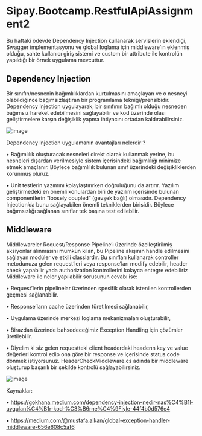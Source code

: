 # Sipay.Bootcamp.RestfulApiAssignment2

Bu haftaki ödevde Dependency Injection kullanarak servislerin eklendiği, Swagger implementasyonu ve global loglama için middleware'ın eklenmiş olduğu, sahte kullanıcı giriş sistemi ve custom bir attribute ile kontrolün yapıldığı bir örnek uygulama mevcuttur.

## Dependency Injection 
Bir sınıfın/nesnenin bağımlılıklardan kurtulmasını amaçlayan ve o nesneyi olabildiğince bağımsızlaştıran bir programlama tekniği/prensibidir. Dependency Injection uygulayarak; bir sınıfının bağımlı olduğu nesneden bağımsız hareket edebilmesini sağlayabilir ve kod üzerinde olası geliştirmelere karşın değişiklik yapma ihtiyacını ortadan kaldırabilirsiniz.

![image](https://github.com/fundayldrmkaraman/Sipay.Bootcamp.RestfulApiAssignment2/assets/108402804/27015508-db3e-4892-b7fa-a0c8e134dfd5)

Dependency Injection uygulamanın avantajları nelerdir ?

•	Bağımlılık oluşturacak nesneleri direkt olarak kullanmak yerine, bu nesneleri dışardan verilmesiyle sistem içerisindeki bağımlılığı minimize etmek amaçlanır. Böylece bağımlılık bulunan sınıf üzerindeki değişikliklerden korunmuş oluruz.

•	Unit testlerin yazımını kolaylaştırırken doğruluğunu da artırır. Yazılım geliştirmedeki en önemli konulardan biri de yazılım içerisinde bulunan componentlerin “loosely coupled” (gevşek bağlı) olmasıdır. Dependency Injection’da bunu sağlayabilen önemli tekniklerden birisidir. Böylece bağımsızlığı sağlanan sınıflar tek başına test edilebilir.

## Middleware
Middlewareler Request/Response Pipeline’ı üzerinde özelleştirilmiş aksiyonlar alınmasını mümkün kılan, bu Pipeline akışının handle edilmesini sağlayan modüler ve etkili classlardır. Bu sınıfları kullanarak controller metodunuza gelen request’leri veya response’ları modify edebilir, header check yapabilir yada authorization kontrollerini kolayca entegre edebiliriz
Middleware ile neler yapılabilir sorusunun cevabı ise:

•	Request’lerin pipelinelar üzerinden spesifik olarak istenilen kontrollerden geçmesi sağlanabilir.

•	Response’ların cache üzerinden türetilmesi sağlanabilir,

•	Uygulama üzerinde merkezi loglama mekanizmaları oluşturabilir,

•	Birazdan üzerinde bahsedeceğimiz Exception Handling için çözümler üretilebilir.

•	Diyelim ki siz gelen requestteki client headerdaki headerın key ve value değerleri kontrol edip ona göre bir response ve içerisinde status code dönmek istiyorsunuz. HeaderCheckMiddleware.cs adında bir middleware oluşturup başarılı bir şekilde kontrolü sağlayabilirsiniz.

![image](https://github.com/fundayldrmkaraman/Sipay.Bootcamp.RestfulApiAssignment2/assets/108402804/b1fb86e4-a959-4ca4-84f9-f94322054634)


Kaynaklar:

•	https://gokhana.medium.com/dependency-injection-nedir-nas%C4%B1l-uygulan%C4%B1r-kod-%C3%B6rne%C4%9Fiyle-44f4b0d576e4

•	https://medium.com/@mustafa.alkan/global-exception-handler-middleware-656e608c5af6
